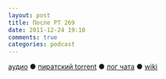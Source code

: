 ```yaml
---
layout: post
title: После РТ 269
date: 2011-12-24 19:10
comments: true
categories: podcast
---
```

[аудио](http://cdn.radio-t.com/rt269post.mp3) ● [пиратский torrent](http://pirates.radio-t.com/torrents/rt269post.mp3.torrent) ● [лог чата](http://chat.radio-t.com/logs/radio-t-269.html) ● [wiki](http://wiki.radio-t.com/%D0%9F%D0%BE%D1%81%D0%BB%D0%B5_%D0%A0%D0%A2_269)<audio src="http://cdn.radio-t.com/rt269post.mp3" preload="none">
